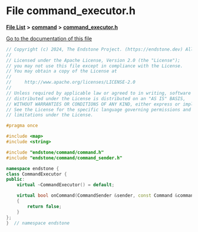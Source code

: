 

# File command\_executor.h

[**File List**](files.md) **>** [**command**](dir_5c7b2dbfabcd1115569d1e20a260545c.md) **>** [**command\_executor.h**](command__executor_8h.md)

[Go to the documentation of this file](command__executor_8h.md)


```C++
// Copyright (c) 2024, The Endstone Project. (https://endstone.dev) All Rights Reserved.
//
// Licensed under the Apache License, Version 2.0 (the "License");
// you may not use this file except in compliance with the License.
// You may obtain a copy of the License at
//
//     http://www.apache.org/licenses/LICENSE-2.0
//
// Unless required by applicable law or agreed to in writing, software
// distributed under the License is distributed on an "AS IS" BASIS,
// WITHOUT WARRANTIES OR CONDITIONS OF ANY KIND, either express or implied.
// See the License for the specific language governing permissions and
// limitations under the License.

#pragma once

#include <map>
#include <string>

#include "endstone/command/command.h"
#include "endstone/command/command_sender.h"

namespace endstone {
class CommandExecutor {
public:
    virtual ~CommandExecutor() = default;

    virtual bool onCommand(CommandSender &sender, const Command &command, const std::vector<std::string> &args)
    {
        return false;
    }
};
}  // namespace endstone
```


